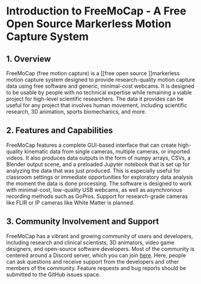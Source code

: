 
# Introduction to FreeMoCap -  A Free Open Source Markerless Motion Capture System

## 1. Overview

FreeMoCap (free motion capture) is a [[free open source ]]markerless motion capture system designed to provide research-quality motion capture data using free software and generic, minimal-cost webcams. It is designed to be usable by people with no technical expertise while remaining a viable project for high-level scientific researchers. The data it provides can be useful for any project that involves human movement, including scientific research, 3D animation, sports biomechanics, and more.

## 2. Features and Capabilities

FreeMoCap features a complete GUI-based interface that can create high-quality kinematic data from single cameras, multiple cameras, or imported videos. It also produces data outputs in the form of numpy arrays, CSVs, a Blender output scene, and a preloaded Jupyter notebook that is set up for analyzing the data that was just produced. This is especially useful for classroom settings or immediate opportunities for exploratory data analysis the moment the data is done processing. The software is designed to work with minimal-cost, low-quality USB webcams, as well as asynchronous recording methods such as GoPros. Support for research-grade cameras like FLIR or IP cameras like White Matter is planned.

## 3. Community Involvement and Support

FreeMoCap has a vibrant and growing community of users and developers, including research and clinical scientists, 3D animators, video game designers, and open-source software developers. Most of the community is centered around a Discord server, which you can join [here](link_to_discord). Here, people can ask questions and receive support from the developers and other members of the community. Feature requests and bug reports should be submitted to the GitHub issues space.



